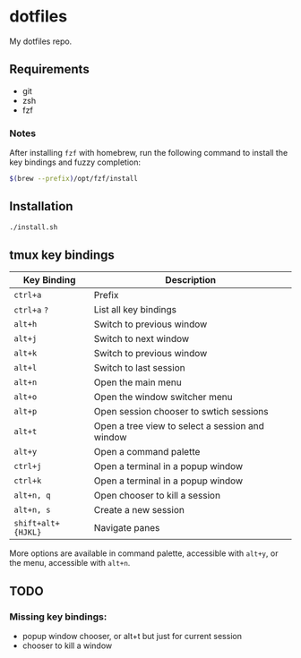 # dotfiles

My dotfiles repo.


## Requirements

* git
* zsh
* fzf

### Notes

After installing `fzf` with homebrew, run the following command to install the
key bindings and fuzzy completion:

```bash
$(brew --prefix)/opt/fzf/install
```


## Installation

```bash
./install.sh
```


## tmux key bindings

| Key Binding | Description |
|-------------|-------------|
| `ctrl+a` | Prefix |
| `ctrl+a` `?` | List all key bindings |
| `alt+h` | Switch to previous window |
| `alt+j` | Switch to next window |
| `alt+k` | Switch to previous window |
| `alt+l` | Switch to last session |
| `alt+n` | Open the main menu |
| `alt+o` | Open the window switcher menu |
| `alt+p` | Open session chooser to swtich sessions |
| `alt+t` | Open a tree view to select a session and window |
| `alt+y` | Open a command palette |
| `ctrl+j` | Open a terminal in a popup window |
| `ctrl+k` | Open a terminal in a popup window |
| `alt+n, q` | Open chooser to kill a session |
| `alt+n, s` | Create a new session |
| `shift+alt+{HJKL}` | Navigate panes |

More options are available in command palette, accessible with `alt+y`, or the
menu, accessible with `alt+n`.


## TODO


### Missing key bindings:

- popup window chooser, or alt+t but just for current session
- chooser to kill a window
